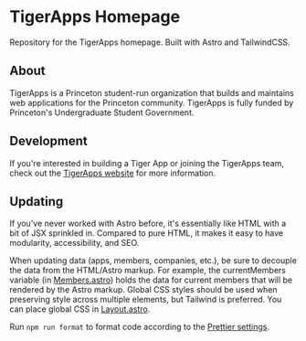 # TigerApps Homepage

Repository for the TigerApps homepage. Built with Astro and TailwindCSS.

## About

TigerApps is a Princeton student-run organization that builds and maintains web applications for the Princeton community. TigerApps is fully funded by Princeton's Undergraduate Student Government.

## Development

If you're interested in building a Tiger App or joining the TigerApps team, check out the [TigerApps website](https://tigerapps.org) for more information.

## Updating

If you've never worked with Astro before, it's essentially like HTML with a bit of JSX sprinkled in. Compared to pure HTML, it makes it easy to have modularity, accessibility, and SEO.

When updating data (apps, members, companies, etc.), be sure to decouple the data from the HTML/Astro markup. For example, the currentMembers variable (in [Members.astro](./src/components/landing/Members.astro)) holds the data for current members that will be rendered by the Astro markup. Global CSS styles should be used when preserving style across multiple elements, but Tailwind is preferred. You can place global CSS in [Layout.astro](./src/layouts/Layout.astro).

Run `npm run format` to format code according to the [Prettier settings](./.prettierrc).
